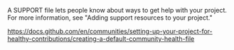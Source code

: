 A SUPPORT file lets people know about ways to get help with your project. For more information, see "Adding support resources to your project."

https://docs.github.com/en/communities/setting-up-your-project-for-healthy-contributions/creating-a-default-community-health-file